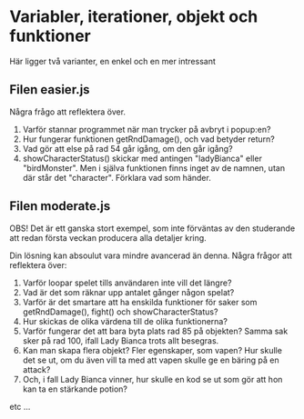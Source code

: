 # Variabler, iterationer, objekt och funktioner

Här ligger två varianter, en enkel och en mer intressant

## Filen easier.js

Några frågo att reflektera över.

1. Varför stannar programmet när man trycker på avbryt i popup:en?
2. Hur fungerar funktionen getRndDamage(), och vad betyder return?
3. Vad gör att else på rad 54 går igång, om den går igång?
4. showCharacterStatus() skickar med antingen "ladyBianca" eller "birdMonster". Men i själva funktionen finns inget av de namnen, utan där står det "character". Förklara vad som händer.


## Filen moderate.js
OBS! Det är ett ganska stort exempel, som inte förväntas av den studerande att redan första veckan producera alla detaljer kring.

Din lösning kan absoulut vara mindre avancerad än denna. Några frågor att reflektera över:

1. Varför loopar spelet tills användaren inte vill det längre?
2. Vad är det som räknar upp antalet gånger någon spelat?
3. Varför är det smartare att ha enskilda funktioner för saker som getRndDamage(), fight() och showCharacterStatus?
4. Hur skickas de olika värdena till de olika funktionerna?
5. Varför fungerar det att bara byta plats rad 85 på objekten? Samma sak sker  på rad 100, ifall Lady Bianca trots allt besegras.
6. Kan man skapa flera objekt? Fler egenskaper, som vapen? Hur skulle det se ut, om du även vill ta med att vapen skulle ge en bäring på en attack?
7. Och, i fall Lady Bianca vinner, hur skulle en kod se ut som gör att hon kan ta en stärkande potion?

etc ...
